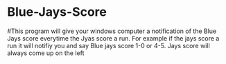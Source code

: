 # Blue-Jays-Score
#This program will give your windows computer a notification of the Blue Jays score everytime the Jyas score a run. For example if the jays score a run it will notifiy you and say Blue jays score 1-0 or 4-5. Jays score will always come up on the left
